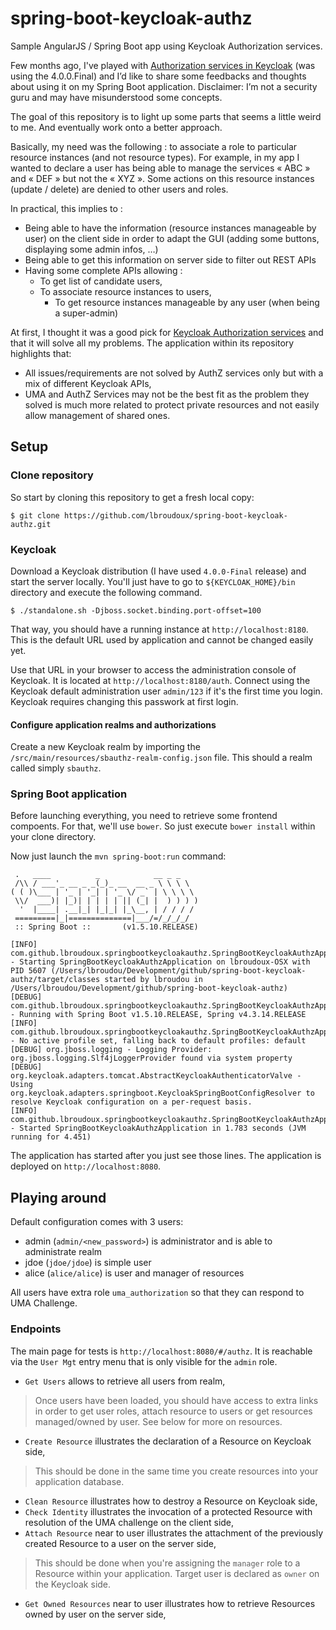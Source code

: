 # spring-boot-keycloak-authz

Sample AngularJS / Spring Boot app using Keycloak Authorization services.


Few months ago, I've played with [Authorization services in Keycloak](https://www.keycloak.org/docs/3.4/authorization_services/index.html)
(was using the 4.0.0.Final) and I’d like to share  some feedbacks and thoughts about using it on my Spring Boot application.
Disclaimer: I’m not a security guru and may have misunderstood some concepts.

The goal of this repository is to light up some parts that seems a little weird to me. And eventually work onto a better
approach.

Basically, my need was the following : to associate a role to particular resource instances (and not resource types).
For example, in my app I wanted to declare a user has being able to manage the services « ABC » and « DEF » but not the « XYZ ».
Some actions on this resource instances (update / delete) are denied to other users and roles.

In practical, this implies to :
 - Being able to have the information (resource instances manageable by user) on the client side in order to adapt the GUI 
    (adding some buttons, displaying some admin infos, …)
 - Being able to get this information on server side to filter out REST APIs
 - Having some complete APIs allowing :
	- To get list of candidate users,
	- To associate resource instances to users,
        - To get resource instances manageable by any user (when being a super-admin)

At first, I thought it was a good pick for [Keycloak Authorization services](https://www.keycloak.org/docs/3.4/authorization_services/index.html)
and that it will solve all my problems. The application within its repository highlights that:
 - All issues/requirements are not solved by AuthZ services only but with a mix of different Keycloak APIs,
 - UMA and AuthZ Services may not be the best fit as the problem they solved is much more related to protect private 
    resources and not easily allow management of shared ones.

## Setup

### Clone repository

So start by cloning this repository to get a fresh local copy:

```
$ git clone https://github.com/lbroudoux/spring-boot-keycloak-authz.git
```

### Keycloak

Download a Keycloak distribution (I have used `4.0.0-Final` release) and start the server locally.
You'll just have to go to `${KEYCLOAK_HOME}/bin` directory and execute the following command. 

```
$ ./standalone.sh -Djboss.socket.binding.port-offset=100
```

That way, you should have a running instance at `http://localhost:8180`. This is the default URL 
used by application and cannot be changed easily yet.

Use that URL in your browser to access the administration console of Keycloak.
It is located at `http://localhost:8180/auth`. Connect using the Keycloak default administration user
`admin/123` if it's the first time you login. Keycloak requires changing this passwork at first login.

#### Configure application realms and authorizations

Create a new Keycloak realm by importing the `/src/main/resources/sbauthz-realm-config.json` file.
This should a realm called simply `sbauthz`.

### Spring Boot application

Before launching everything, you need to retrieve some frontend compoents. For that, we'll use `bower`.
So just execute `bower install` within your clone directory.

Now just launch the `mvn spring-boot:run` command:

```
 .   ____          _            __ _ _
 /\\ / ___'_ __ _ _(_)_ __  __ _ \ \ \ \
( ( )\___ | '_ | '_| | '_ \/ _` | \ \ \ \
 \\/  ___)| |_)| | | | | || (_| |  ) ) ) )
  '  |____| .__|_| |_|_| |_\__, | / / / /
 =========|_|==============|___/=/_/_/_/
 :: Spring Boot ::       (v1.5.10.RELEASE)

[INFO] com.github.lbroudoux.springbootkeycloakauthz.SpringBootKeycloakAuthzApplication - Starting SpringBootKeycloakAuthzApplication on lbroudoux-OSX with PID 5607 (/Users/lbroudou/Development/github/spring-boot-keycloak-authz/target/classes started by lbroudou in /Users/lbroudou/Development/github/spring-boot-keycloak-authz)
[DEBUG] com.github.lbroudoux.springbootkeycloakauthz.SpringBootKeycloakAuthzApplication - Running with Spring Boot v1.5.10.RELEASE, Spring v4.3.14.RELEASE
[INFO] com.github.lbroudoux.springbootkeycloakauthz.SpringBootKeycloakAuthzApplication - No active profile set, falling back to default profiles: default
[DEBUG] org.jboss.logging - Logging Provider: org.jboss.logging.Slf4jLoggerProvider found via system property
[DEBUG] org.keycloak.adapters.tomcat.AbstractKeycloakAuthenticatorValve - Using org.keycloak.adapters.springboot.KeycloakSpringBootConfigResolver to resolve Keycloak configuration on a per-request basis.
[INFO] com.github.lbroudoux.springbootkeycloakauthz.SpringBootKeycloakAuthzApplication - Started SpringBootKeycloakAuthzApplication in 1.783 seconds (JVM running for 4.451)

```

The application has started after you just see those lines. The application is deployed on `http://localhost:8080`.


## Playing around

Default configuration comes with 3 users:
* admin (`admin/<new_password>`) is administrator and is able to administrate realm
* jdoe (`jdoe/jdoe`) is simple user
* alice (`alice/alice`) is user and manager of resources
   
All users have extra role `uma_authorization` so that they can respond to UMA Challenge.

### Endpoints

The main page for tests is `http://localhost:8080/#/authz`. It is reachable via the `User Mgt` entry menu that
is only visible for the `admin` role.

* `Get Users` allows to retrieve all users from realm,

> Once users have been loaded, you should have access to extra links in order to get user roles, attach resource to 
users or get resources managed/owned by user. See below for more on resources.

* `Create Resource` illustrates the declaration of a Resource on Keycloak side,

> This should be done in the same time you create resources into your application database.

* `Clean Resource` illustrates how to destroy a Resource on Keycloak side,
* `Check Identity` illustrates the invocation of a protected Resource with resolution of the UMA challenge on the client side,
* `Attach Resource` near to user illustrates the attachment of the previously created Resource to a user on the server side,

> This should be done when you're assigning the `manager` role to a Resource within your application. Target user is declared as
`owner` on the Keycloak side.

* `Get Owned Resources` near to user illustrates how to retrieve Resources owned by user on the server side,